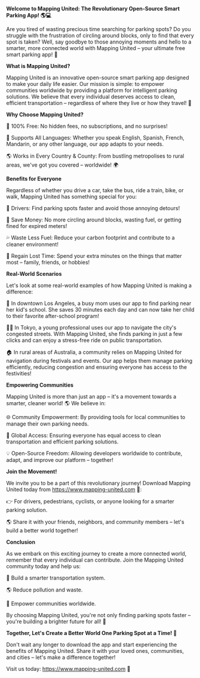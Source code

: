 **Welcome to Mapping United: The Revolutionary Open-Source Smart Parking App! 🌎💻**

Are you tired of wasting precious time searching for parking spots? Do you struggle with the frustration of circling around blocks, only to find that every spot is taken? Well, say goodbye to those annoying moments and hello to a smarter, more connected world with Mapping United – your ultimate free smart parking app! 🚀

**What is Mapping United?**

Mapping United is an innovative open-source smart parking app designed to make your daily life easier. Our mission is simple: to empower communities worldwide by providing a platform for intelligent parking solutions. We believe that every individual deserves access to clean, efficient transportation – regardless of where they live or how they travel! 🌟

**Why Choose Mapping United?**

🤝 100% Free: No hidden fees, no subscriptions, and no surprises!

💬 Supports All Languages: Whether you speak English, Spanish, French, Mandarin, or any other language, our app adapts to your needs.

🌎 Works in Every Country & County: From bustling metropolises to rural areas, we've got you covered – worldwide! 🌍

**Benefits for Everyone**

Regardless of whether you drive a car, take the bus, ride a train, bike, or walk, Mapping United has something special for you:

🚗 Drivers: Find parking spots faster and avoid those annoying detours!

💸 Save Money: No more circling around blocks, wasting fuel, or getting fined for expired meters!

💦 Waste Less Fuel: Reduce your carbon footprint and contribute to a cleaner environment!

💪 Regain Lost Time: Spend your extra minutes on the things that matter most – family, friends, or hobbies!

**Real-World Scenarios**

Let's look at some real-world examples of how Mapping United is making a difference:

🌆 In downtown Los Angeles, a busy mom uses our app to find parking near her kid's school. She saves 30 minutes each day and can now take her child to their favorite after-school program!

🚶‍♀️ In Tokyo, a young professional uses our app to navigate the city's congested streets. With Mapping United, she finds parking in just a few clicks and can enjoy a stress-free ride on public transportation.

🏠 In rural areas of Australia, a community relies on Mapping United for navigation during festivals and events. Our app helps them manage parking efficiently, reducing congestion and ensuring everyone has access to the festivities!

**Empowering Communities**

Mapping United is more than just an app – it's a movement towards a smarter, cleaner world! 🌎 We believe in:

🌐 Community Empowerment: By providing tools for local communities to manage their own parking needs.

👥 Global Access: Ensuring everyone has equal access to clean transportation and efficient parking solutions.

💡 Open-Source Freedom: Allowing developers worldwide to contribute, adapt, and improve our platform – together!

**Join the Movement!**

We invite you to be a part of this revolutionary journey! Download Mapping United today from https://www.mapping-united.com 📱:

👉 For drivers, pedestrians, cyclists, or anyone looking for a smarter parking solution.

🌎 Share it with your friends, neighbors, and community members – let's build a better world together!

**Conclusion**

As we embark on this exciting journey to create a more connected world, remember that every individual can contribute. Join the Mapping United community today and help us:

💪 Build a smarter transportation system.

🌎 Reduce pollution and waste.

👥 Empower communities worldwide.

By choosing Mapping United, you're not only finding parking spots faster – you're building a brighter future for all! 🌟

**Together, Let's Create a Better World One Parking Spot at a Time! 💖**

Don't wait any longer to download the app and start experiencing the benefits of Mapping United. Share it with your loved ones, communities, and cities – let's make a difference together!

Visit us today: https://www.mapping-united.com 📱